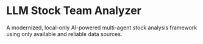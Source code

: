 # LLM Stock Team Analyzer

A modernized, local-only AI-powered multi-agent stock analysis framework using only available and reliable data sources.
